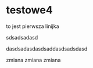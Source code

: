 # testowe4

to jest pierwsza linijka

sdsadsadasd


dasdsadasdasdsaddasdsadsdasd


zmiana zmiana zmiana
